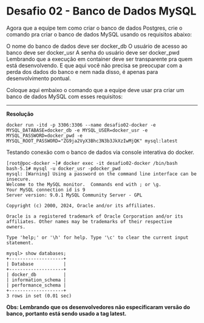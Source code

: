 # Desafio 02 - Banco de Dados MySQL
Agora que a equipe tem como criar o banco de dados Postgres, crie o comando pra criar o banco de dados MySQL usando os requisitos abaixo:

O nome do banco de dados deve ser docker_db
O usuário de acesso ao banco deve ser docker_usr
A senha do usuário deve ser docker_pwd
Lembrando que a execução em container deve ser transparente pra quem está desenvolvendo. E que aqui você não precisa se preocupar com a perda dos dados do banco e nem nada disso, é apenas para desenvolvimento pontual.

Coloque aqui embaixo o comando que a equipe deve usar pra criar um banco de dados MySQL com esses requisitos:

***

**Resolução**

```shell 
docker run -itd -p 3306:3306 --name desafio02-docker -e MYSQL_DATABASE=docker_db -e MYSQL_USER=docker_usr -e MYSQL_PASSWORD=docker_pwd -e MYSQL_ROOT_PASSWORD="ZG9ja2VyX3Bhc3N3b3JkXzIwMjQK" mysql:latest
```

Testando conexão com o banco de dados via console interativa do docker.

```shell
[root@poc-docker ~]# docker exec -it desafio02-docker /bin/bash
bash-5.1# mysql -u docker_usr -pdocker_pwd
mysql: [Warning] Using a password on the command line interface can be insecure.
Welcome to the MySQL monitor.  Commands end with ; or \g.
Your MySQL connection id is 9
Server version: 9.0.1 MySQL Community Server - GPL

Copyright (c) 2000, 2024, Oracle and/or its affiliates.

Oracle is a registered trademark of Oracle Corporation and/or its
affiliates. Other names may be trademarks of their respective
owners.

Type 'help;' or '\h' for help. Type '\c' to clear the current input statement.

mysql> show databases;
+--------------------+
| Database           |
+--------------------+
| docker_db          |
| information_schema |
| performance_schema |
+--------------------+
3 rows in set (0.01 sec)
```

**Obs: Lembrando que os desenvolvedores não especificaram versão do banco, portanto está sendo usado a tag latest.**